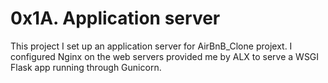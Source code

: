 # 0x1A. Application server

This project I set up an application server for AirBnB_Clone projext.
I configured Nginx on the web servers provided me by ALX to serve a WSGI Flask app running through Gunicorn. 

<p><img src="https://s3.amazonaws.com/alx-intranet.hbtn.io/uploads/medias/2018/9/c7d1ed0a2e10d1b4e9b3.jpg?X-Amz-Algorithm=AWS4-HMAC-SHA256&amp;X-Amz-Credential=AKIARDDGGGOUSBVO6H7D%2F20230817%2Fus-east-1%2Fs3%2Faws4_request&amp;X-Amz-Date=20230817T054930Z&amp;X-Amz-Expires=86400&amp;X-Amz-SignedHeaders=host&amp;X-Amz-Signature=cd76cb0e65b38fc5467aeebacad6cad7b523ea8ab992ded851590a0abad6d778" alt="" loading="lazy" style=""></p>
